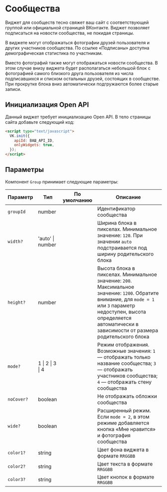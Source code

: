 # Сообщества

Виджет для сообществ тесно свяжет ваш сайт с соответствующей группой или
официальной страницей ВКонтакте. Виджет позволяет подписаться на новости
сообщества, не покидая страницы.

В виджете могут отображаться фотографии друзей пользователя и других участников
сообщества. По ссылке «Подписаны» доступна демографическая статистика по участникам.

Вместо фотографий также могут отображаться новости сообщества. В этом случае
внизу виджета будет располагаться небольшой блок с фотографией самого близкого
друга пользователя из числа подписавшихся и списком остальных друзей, состоящих
в сообществе. При прокрутке блока вниз автоматически подгружаются более старые записи.

## Инициализация Open API

Данный виджет требует инициализацию Open API. В тело страницы сайта добавьте
следующий код:

```html
<script type="text/javascript">
  VK.init({
    apiId: ВАШ_API_ID,
    onlyWidgets: true,
  });
</script>
```

## Параметры

Компонент `Group` принимает следующие параметры:

| Параметр   | Тип                          | По умолчанию | Описание                                                                                                                                                                                                                           |
| ---------- | ---------------------------- | ------------ | ---------------------------------------------------------------------------------------------------------------------------------------------------------------------------------------------------------------------------------- |
| `groupId`  | number                       |              | Идентификатор сообщества                                                                                                                                                                                                           |
| `width?`   | 'auto' &#124; number         |              | Ширина блока в пикселах. Минимальное значение: `120`. При значении `auto` подстраивается под ширину родительского блока                                                                                                            |
| `height?`  | number                       |              | Высота блока в пикселах. Минимальное значение: `200`. Максимальное значение: `1200`. Обратите внимание, для `mode = 1` или `3` параметр недоступен, высота определяется автоматически в зависимости от размера родительского блока |
| `mode?`    | 1 &#124; 2 &#124; 3 &#124; 4 |              | Режим отображения. Возможные значения: `1` — отображать только название сообщества; `3` — отображать участников сообщества; `4` — отображать стену сообщества                                                                      |
| `noCover?` | boolean                      |              | Не отображать обложки сообщества                                                                                                                                                                                                   |
| `wide?`    | boolean                      |              | Расширенный режим. Если `mode = 2`, в этом режиме добавляется кнопка «Мне нравится» и фотография сообщества                                                                                                                        |
| `color1?`  | string                       |              | Цвет фона виджета в формате `RRGGBB`                                                                                                                                                                                               |
| `color2?`  | string                       |              | Цвет текста в формате `RRGGBB`                                                                                                                                                                                                     |
| `color3?`  | string                       |              | Цвет кнопок в формате `RRGGBB`                                                                                                                                                                                                     |
